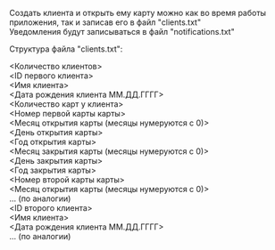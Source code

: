 Создать клиента и открыть ему карту можно как во время работы приложения, так и записав его в файл "clients.txt"  
Уведомления будут записываться в файл "notifications.txt"
  
Структура файла "clients.txt":  

<Количество клиентов>  
<ID первого клиента>  
<Имя клиента>  
<Дата рождения клиента ММ.ДД.ГГГГ>  
<Количество карт у клиента>  
<Номер первой карты карты>  
<Месяц открытия карты (месяцы нумеруются с 0)>  
<День открытия карты>  
<Год открытия карты>  
<Месяц закрытия карты (месяцы нумеруются с 0)>  
<День закрытия карты>  
<Год закрытия карты>  
<Номер второй карты карты>  
<Месяц открытия карты (месяцы нумеруются с 0)>  
... (по аналогии)  
<ID второго клиента>  
<Имя клиента>  
<Дата рождения клиента ММ.ДД.ГГГГ>  
... (по аналогии)  
